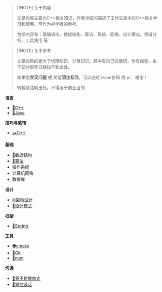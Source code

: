 

> [!NOTE] 关于内容
> 
> 文章内容主要为C++相关知识，作者详细的描述了工作生涯中的C++相关学习和使用。可作为初学者的参考。
> 
> 包括内容有：基础语法，数据结构、算法、系统、网络、设计模式、领域分析、工具使用 等

> [!NOTE] 关于参考
> 
> 文章的目的是为了梳理知识，分享知识。其中有自己的感悟、也有借鉴，由于部分借鉴已经找不到出处。
> 
> 如果您**发现问题** 或 希望**添加标注**，可以通过 issue告知 或 pr，谢谢！
> 
> 转载请注明出处，不得用于商业目的

**语言**
- [🚀C++](doc/c++.md)
- [👻Java](doc/java.md)

**技巧与感悟**
- [✂️C++](doc/c++的技巧和感悟.md)

**基础**
- [🧱数据结构](doc/数据结构.md)
- [🤞算法](doc/算法.md)
- 操作系统
- 计算机网络
- 数据库

**设计**
- [🌐架构设计](doc/架构设计.md)
- [🤖设计模式](doc/设计模式.md)

**框架**
- [🥂Spring](doc/spring.md)

**工具**
- [👽cmake](doc/cmake.md)
- [💌Git](doc/git.md)
- [👝nvm](doc/nvm.md)

**沟通**
- [📖我不是教你诈](doc/readbook/我不是教你诈.md)
- [📔掌控谈话](doc/readbook/掌控谈话.md)
